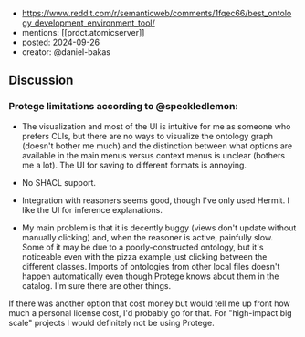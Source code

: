 
- https://www.reddit.com/r/semanticweb/comments/1fqec66/best_ontology_development_environment_tool/
- mentions: [[prdct.atomicserver]]
- posted: 2024-09-26
- creator: @daniel-bakas


## Discussion

### Protege limitations according to @speckledlemon:

-   The visualization and most of the UI is intuitive for me as someone who prefers CLIs, but there are no ways to visualize the ontology graph (doesn't bother me much) and the distinction between what options are available in the main menus versus context menus is unclear (bothers me a lot). The UI for saving to different formats is annoying.
    
-   No SHACL support.
    
-   Integration with reasoners seems good, though I've only used Hermit. I like the UI for inference explanations.
    
-   My main problem is that it is decently buggy (views don't update without manually clicking) and, when the reasoner is active, painfully slow. Some of it may be due to a poorly-constructed ontology, but it's noticeable even with the pizza example just clicking between the different classes. Imports of ontologies from other local files doesn't happen automatically even though Protege knows about them in the catalog. I'm sure there are other things.

If there was another option that cost money but would tell me up front how much a personal license cost, I'd probably go for that. For "high-impact big scale" projects I would definitely not be using Protege.

